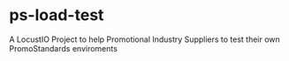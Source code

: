# ps-load-test
A LocustIO Project to help Promotional Industry Suppliers to test their own PromoStandards enviroments
